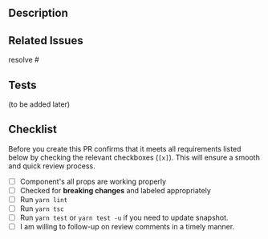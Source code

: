 ## Description

## Related Issues

resolve #

## Tests

(to be added later)

## Checklist

Before you create this PR confirms that it meets all requirements listed below by checking the relevant checkboxes (`[x]`). This will ensure a smooth and quick review process.

- [ ] Component's all props are working properly
- [ ] Checked for **breaking changes** and labeled appropriately
- [ ] Run `yarn lint`
- [ ] Run `yarn tsc`
- [ ] Run `yarn test` or `yarn test -u` if you need to update snapshot.
- [ ] I am willing to follow-up on review comments in a timely manner.

